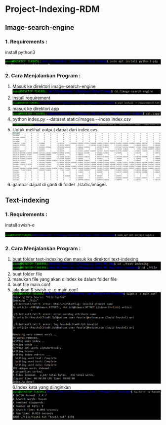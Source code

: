 # Project-Indexing-RDM

## Image-search-engine
### 1. Requirements :

 install python3

![](Image/1.png)

### 2. Cara Menjalankan Program :
1.   Masuk ke direktori image-search-engine
![](Image/2.png)
2.   install requirement
![](Image/3.png)
3.   masuk ke direktori app
![](Image/4.png)
4.   python index.py --dataset static/images --index index.csv 
![](Image/5.png)
5. Untuk melihat output dapat dari index.cvs
![](Image/10.PNG)
6. gambar dapat di ganti di folder ./static/images


## Text-indexing
### 1. Requirements :

 install swish-e

![](Image/6.png)

### 2. Cara Menjalankan Program :
1. buat folder text-indexing dan masuk ke direktori text-indexing
![](Image/7.png)
2. buat folder file
3. masukan file yang akan diindex ke dalam folder file
4. buat file main.conf
5. jalankan $ swish-e -c main.conf 
![](Image/8.png)
6.Index kata yang diinginkan 
![](Image/9.png)
